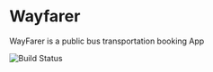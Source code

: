 # Wayfarer
WayFarer is a public bus transportation booking App

![Build Status](https://travis-ci.com/chiomadans1759/Wayfarer.svg?branch=develop)
